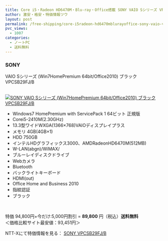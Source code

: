 ```yaml
---
title: Core i5・Radeon HD6470M・Blu-ray・Office搭載 SONY VAIO Sシリーズ VPCSB29FJ/B 特価89800円！送料無料！
author: 激安・格安・特価情報ツウ
layout: post
permalink: /free-shipping/core-i5radeon-hd6470mblurayoffice-sony-vaio-vpcsb29fjb-89800.html
pvc_views:
  - 1007
categories:
  - ノートPC
  - 送料無料
---
```

### SONY  
VAIO Sシリーズ (Win7HomePremium 64bit/Office2010) ブラック VPCSB29FJ/B

<div class="img-bg2 img_L">
  <a href="http://px.a8.net/svt/ejp?a8mat=ZYP6S+8IMA3E+S1Q+BWGDT&#038;a8ejpredirect=http://nttxstore.jp/_II_SN13662393" target="_blank"><br /> <img border="0" alt="SONY VAIO Sシリーズ (Win7HomePremium 64bit/Office2010) ブラック VPCSB29FJ/B" src="http://i2.wp.com/image.nttxstore.jp/l2_images/S/SN/SN13662393.jpg?w=120" px" data-recalc-dims="1" /></a>
</div>

<!--more-->

  * Windows7 HomePremium with ServicePack 1 64ビット 正規版
  * Corei5-2410M(2.30GHz)
  * 13.3型ワイドWXGA(1366×768)VAIOディスプレイプラス
  * メモリ 4GB(4GB×1)
  * HDD 750GB
  * インテルHDグラフィックス3000、AMDRadeonHD6470M(512MB)
  * W-LAN(abgn)/WiMAX/
  * ブルーレイディスクドライブ
  * Webカメラ
  * Bluetooth
  * バックライトキーボード
  * HDMI(out)
  * Office Home and Business 2010
  * 指紋認証
  * ブラック

<br clear="all" />

特価 94,800円+今だけ:5,000円割引 = <span class="tokka-price"><strong>89,800</strong></span> 円（税込）**送料無料**  
＜価格比較サイト最安値：93,451円＞

NTT-Xにて特価情報を見る： <span class="fs150p"><a href="http://px.a8.net/svt/ejp?a8mat=ZYP6S+8IMA3E+S1Q+BWGDT&#038;a8ejpredirect=http://nttxstore.jp/_II_SN13662393" target="_blank">SONY VPCSB29FJ/B</a></span>